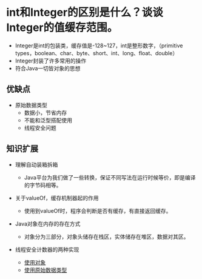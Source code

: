 # int和Integer的区别是什么？谈谈Integer的值缓存范围。

- Integer是int的包装类，缓存值是-128~127，int是整形数字，（primitive types，boolean、char、byte、short、int、long、float、double）
- Integer封装了许多常用的操作
- 符合Java一切皆对象的思想

## 优缺点

- 原始数据类型
  - 数据小，节省内存
  - 不能和泛型搭配使用
  - 线程安全问题
  

## 知识扩展

- 理解自动装箱拆箱
  - Java平台为我们做了一些转换，保证不同写法在运行时候等价，即是编译的字节码相等。
    
- 关于valueOf，缓存机制器起的作用
  - 使用到valueOf时，程序会判断是否有缓存，有直接返回缓存。
     
- Java对象在内存的存在方式
  - 对象分为三部分，对象头储存在栈区，实体储存在堆区，数据对其区。
  
- 线程安全计数器的两种实现
  - [使用对象](CompactCounter.java)
  - [使用原始数据类型](Counter.java)